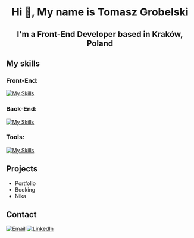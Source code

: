 <h1 align="center">Hi 👋, My name is Tomasz Grobelski</h1>
<h2 align="center">I'm a Front-End Developer based in Kraków, Poland</h2>


## My skills

<h3 align="left">Front-End:</h3>

[![My Skills](https://skillicons.dev/icons?i=html,css,sass,tailwind,js,ts,react)](https://skillicons.dev)
<h3 align="left">Back-End:</h3>

[![My Skills](https://skillicons.dev/icons?i=nodejs,express,mongodb)](https://skillicons.dev)

<h3 align="left">Tools:</h3>

[![My Skills](https://skillicons.dev/icons?i=vscode,git,babel,webpack,vite)](https://skillicons.dev)

## Projects

- Portfolio
- Booking
- Nika

## Contact 

[![Email](https://img.icons8.com/?size=48&id=mXcvtsj8e1Ug&format=gif)](tomasz.grobelski98@gmail.com)
[![LinkedIn](https://img.icons8.com/?size=48&id=13930&format=png)](https://www.linkedin.com/in/tomasz-grobelski-6182b4145/)
